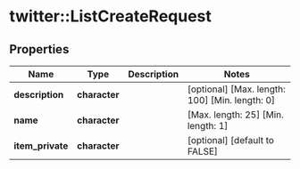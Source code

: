 # twitter::ListCreateRequest


## Properties
Name | Type | Description | Notes
------------ | ------------- | ------------- | -------------
**description** | **character** |  | [optional] [Max. length: 100] [Min. length: 0] 
**name** | **character** |  | [Max. length: 25] [Min. length: 1] 
**item_private** | **character** |  | [optional] [default to FALSE] 


